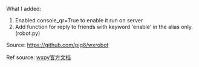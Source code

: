 What I added:
1. Enabled console_qr=True to enable it run on server 
2. Add function for reply to friends with keyword 'enable' in the alias only. (robot.py)



Source: https://github.com/pig6/wxrobot

Ref source:  [wxpy官方文档](https://wxpy.readthedocs.io/zh/latest/)

